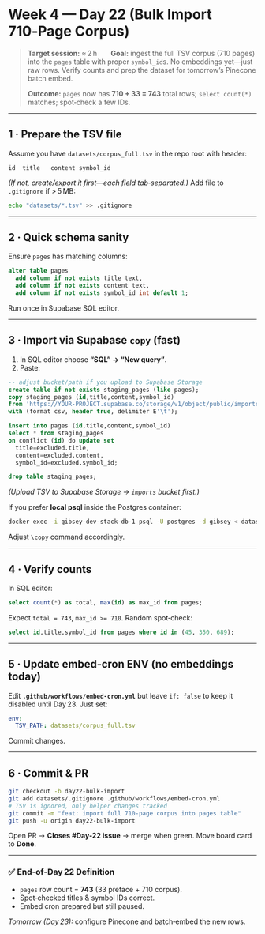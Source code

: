 # Week 4 — Day 22 (Bulk Import 710‑Page Corpus)

> **Target session:** ≈ 2 h  **Goal:** ingest the full TSV corpus (710 pages) into the `pages` table with proper `symbol_id`s. No embeddings yet—just raw rows. Verify counts and prep the dataset for tomorrow’s Pinecone batch embed.
>
> **Outcome:** `pages` now has **710 + 33 = 743** total rows; `select count(*)` matches; spot‑check a few IDs.

---

## 1 · Prepare the TSV file

Assume you have `datasets/corpus_full.tsv` in the repo root with header:

```
id	title	content	symbol_id
```

*(If not, create/export it first—each field tab‑separated.)*
Add file to `.gitignore` if > 5 MB:

```bash
echo "datasets/*.tsv" >> .gitignore
```

---

## 2 · Quick schema sanity

Ensure `pages` has matching columns:

```sql
alter table pages
  add column if not exists title text,
  add column if not exists content text,
  add column if not exists symbol_id int default 1;
```

Run once in Supabase SQL editor.

---

## 3 · Import via Supabase `copy` (fast)

1. In SQL editor choose **“SQL” → “New query”**.
2. Paste:

```sql
-- adjust bucket/path if you upload to Supabase Storage
create table if not exists staging_pages (like pages);
copy staging_pages (id,title,content,symbol_id)
from 'https://YOUR-PROJECT.supabase.co/storage/v1/object/public/imports/corpus_full.tsv'
with (format csv, header true, delimiter E'\t');

insert into pages (id,title,content,symbol_id)
select * from staging_pages
on conflict (id) do update set
  title=excluded.title,
  content=excluded.content,
  symbol_id=excluded.symbol_id;

drop table staging_pages;
```

*(Upload TSV to Supabase Storage → `imports` bucket first.)*

If you prefer **local psql** inside the Postgres container:

```bash
docker exec -i gibsey-dev-stack-db-1 psql -U postgres -d gibsey < datasets/corpus_full.tsv
```

Adjust `\copy` command accordingly.

---

## 4 · Verify counts

In SQL editor:

```sql
select count(*) as total, max(id) as max_id from pages;
```

Expect `total = 743`, `max_id >= 710`.
Random spot‑check:

```sql
select id,title,symbol_id from pages where id in (45, 350, 689);
```

---

## 5 · Update embed‑cron ENV (no embeddings today)

Edit **`.github/workflows/embed-cron.yml`** but leave `if: false` to keep it disabled until Day 23. Just set:

```yaml
env:
  TSV_PATH: datasets/corpus_full.tsv
```

Commit changes.

---

## 6 · Commit & PR

```bash
git checkout -b day22-bulk-import
git add datasets/.gitignore .github/workflows/embed-cron.yml
# TSV is ignored, only helper changes tracked
git commit -m "feat: import full 710-page corpus into pages table"
git push -u origin day22-bulk-import
```

Open PR → **Closes #Day-22 issue** → merge when green.
Move board card to **Done**.

---

### ✅ End‑of‑Day 22 Definition

* `pages` row count = **743** (33 preface + 710 corpus).
* Spot‑checked titles & symbol IDs correct.
* Embed cron prepared but still paused.

*Tomorrow (Day 23):* configure Pinecone and batch‑embed the new rows.